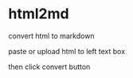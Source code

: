 # html2md
convert html to markdown

paste or upload html to left text box

then click convert button


